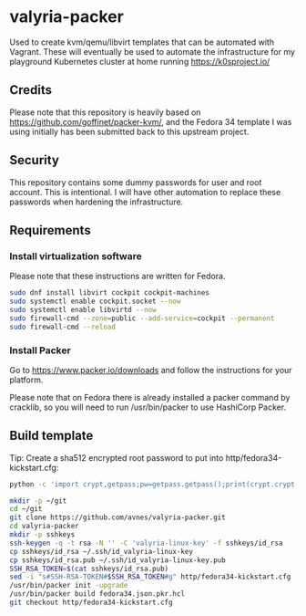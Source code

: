 # valyria-packer

Used to create kvm/qemu/libvirt templates that can be automated with Vagrant. These will eventually be used to automate the infrastructure for my playground Kubernetes cluster at home running <https://k0sproject.io/>

## Credits

Please note that this repository is heavily based on <https://github.com/goffinet/packer-kvm/>, and the Fedora 34 template I was using initially has been submitted back to this upstream project.

## Security

This repository contains some dummy passwords for user and root account. This is intentional. I will have other automation to replace these passwords when hardening the infrastructure.

## Requirements

### Install virtualization software

Please note that these instructions are written for Fedora.

```bash
sudo dnf install libvirt cockpit cockpit-machines
sudo systemctl enable cockpit.socket --now
sudo systemctl enable libvirtd --now
sudo firewall-cmd --zone=public --add-service=cockpit --permanent
sudo firewall-cmd --reload
```

### Install Packer

Go to <https://www.packer.io/downloads> and follow the instructions for your platform.

Please note that on Fedora there is already installed a packer command by cracklib,
so you will need to run /usr/bin/packer to use HashiCorp Packer.

## Build template

Tip: Create a sha512 encrypted root password to put into http/fedora34-kickstart.cfg:

```bash
python -c 'import crypt,getpass;pw=getpass.getpass();print(crypt.crypt(pw) if (pw==getpass.getpass("Confirm: ")) else exit())'
```

```bash
mkdir -p ~/git
cd ~/git
git clone https://github.com/avnes/valyria-packer.git
cd valyria-packer
mkdir -p sshkeys
ssh-keygen -q -t rsa -N '' -C 'valyria-linux-key' -f sshkeys/id_rsa
cp sshkeys/id_rsa ~/.ssh/id_valyria-linux-key
cp sshkeys/id_rsa.pub ~/.ssh/id_valyria-linux-key.pub
SSH_RSA_TOKEN=$(cat sshkeys/id_rsa.pub)
sed -i "s#SSH-RSA-TOKEN#$SSH_RSA_TOKEN#g" http/fedora34-kickstart.cfg
/usr/bin/packer init -upgrade
/usr/bin/packer build fedora34.json.pkr.hcl
git checkout http/fedora34-kickstart.cfg
```
